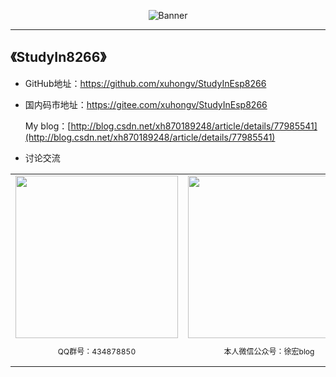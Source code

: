 <p align="center">
  <img src="https://img-blog.csdnimg.cn/20190430093226779.png"  alt="Banner" />
</p>
 
***************************************************
## 《StudyIn8266》
 

- GitHub地址：https://github.com/xuhongv/StudyInEsp8266
- 国内码市地址：https://gitee.com/xuhongv/StudyInEsp8266

  My blog：[http://blog.csdn.net/xh870189248/article/details/77985541](http://blog.csdn.net/xh870189248/article/details/77985541)

- 讨论交流
<table>
  <tbody>
    <tr >
      <td align="center" valign="middle" style="border-style:none">
       <img class="QR-img" height="260" width="260" src="https://aithinker-static.oss-cn-shenzhen.aliyuncs.com/bbs/important/qq_group.png">
        <p style="font-size:12px;">QQ群号：434878850</p>
      </td>
      <td align="center" valign="middle" style="border-style:none">
        <img class="QR-img" height="260" width="260" src="https://aithinker-static.oss-cn-shenzhen.aliyuncs.com/bbs/important/wechat_account.jpg">
        <p style="font-size:12px;">本人微信公众号：徐宏blog</p>
      </td>
      <td align="center" valign="middle" style="border-style:none">
        <img class="QR-img" height="260" width="260" src="https://aithinker-static.oss-cn-shenzhen.aliyuncs.com/bbs/important/wechat_me.jpg">
        <p style="font-size:12px;">私人工作微信，添加标明来意</p>
      </td>
    </tr>
  </tbody>
</table>


